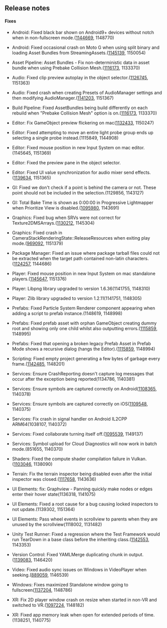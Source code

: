 ## Release notes

#### Fixes

-   Android: Fixed black bar shown on Android9+ devices without notch when in non-fullscreen mode.([1144669](https://issuetracker.unity3d.com/issues/android-android-9-devices-with-a-notch-are-not-in-full-screen-black-bar-is-visible-at-the-bottom-of-the-screen), 1148770)

-   Android: Fixed occasional crash on Moto G when using split binary and loading Asset Bundles from StreamingAssets.([1145139](https://issuetracker.unity3d.com/issues/android-native-crash-on-moto-g-when-loading-assets-of-an-asset-bundle-from-an-obb), 1150054)

-   Asset Pipeline: Asset Bundles - Fix non-deterministic data in asset bundle when using Prebake Collision Mesh.([1116173](https://issuetracker.unity3d.com/issues/when-prebake-collision-mesh-option-is-on-assetbundle-is-built-differently-each-time-we-rebuild-the-same-project), 1133370)

-   Audio: Fixed clip preview autoplay in the object selector.([1126745](https://issuetracker.unity3d.com/issues/audio-is-not-played-when-selecting-audio-asset-in-asset-selector-with-auto-play-enabled-in-unity-versions-past-2018-dot-3-0b5), 1151363)

-   Audio: Fixed crash when creating Presets of AudioManager settings and then modifying AudioManager.([1141203](https://issuetracker.unity3d.com/issues/fmodmemoryalloc-crash-when-creating-presets-of-audiomanager-settings-and-then-modifying-the-audiomanager), 1151367)

-   Build Pipeline: Fixed AssetBundles being build differently on each rebuild when \"Prebake Collision Mesh\" option is on.([1116173](https://issuetracker.unity3d.com/issues/when-prebake-collision-mesh-option-is-on-assetbundle-is-built-differently-each-time-we-rebuild-the-same-project), 1133370)

-   Editor: Fix GameObject preview flickering on mac([1132433](https://issuetracker.unity3d.com/issues/prefab-inspector-preview-window-flickers-when-moved), 1150247)

-   Editor: Fixed attempting to move an entire light probe group ends up selecting a single probe instead.(1115849, 1144908)

-   Editor: Fixed mouse position in new Input System on mac editor.(1145645, 1151369)

-   Editor: Fixed the preview pane in the object selector.

-   Editor: Fixed UI value synchronization for audio mixer send effects.([1139634](https://issuetracker.unity3d.com/issues/slider-value-for-audiomixers-send-level-in-the-inspector-window-does-not-match-the-same-value-in-audio-mixer-group), 1151365)

-   GI: Fixed we don\'t check if a point is behind the camera or not. These point should not be included in the selection.(1129856, 1143127)

-   GI: Total Bake Time is shown as 0:00:00 in Progressive Lightmapper when Prioritize View is disabled.([1095980](https://issuetracker.unity3d.com/issues/total-bake-time-is-shown-as-0-00-00-in-progressive-lightmapper-when-prioritize-view-is-disabled), 1143691)

-   Graphics: Fixed bug when SRVs were not correct for Texture2DMSArrays.([1130212](https://issuetracker.unity3d.com/issues/graphics-textures-srvs-are-not-correct-for-texture2dmsarrays), 1145304)

-   Graphics: Fixed crash in CameraStackRenderingState::ReleaseResources when exiting play mode.([969092](https://issuetracker.unity3d.com/issues/camerastackrenderingstate-releaseresources-crash-when-exiting-play-mode), 1151379)

-   Package Manager: Fixed an issue where package tarball files could not be extracted when the target path contained non-latin characters.([1124257](https://issuetracker.unity3d.com/issues/package-manager-fails-to-resolve-packages-when-the-windows-user-name-contains-non-latin-characters), 1144686)

-   Player: Fixed mouse position in new Input System on mac standalone players.([1145647](https://issuetracker.unity3d.com/issues/osx-the-x-value-for-mouse-position-is-off-after-switching-into-fullscreen-mode), 1151376)

-   Player: Libpng library upgraded to version 1.6.36(1141755, 1148310)

-   Player: Zlib library upgraded to version 1.2.11(1141751, 1148305)

-   Prefabs: Fixed Particle System Renderer component appearing when adding a script to prefab instance.(1148619, 1148998)

-   Prefabs: Fixed prefab asset with orphan GameObject creating dummy root and showing only one child whilst also outputting errors.([1115859](https://issuetracker.unity3d.com/issues/prefab-asset-with-orphan-gameobject-creates-dummy-root-in-prefab-mode-but-shows-only-one-child-under-it-and-spews-errors), 1148995)

-   Prefabs: Fixed that opening a broken legacy Prefab Asset in Prefab Mode shows a recursive dialog (hangs the Editor).([1115859](https://issuetracker.unity3d.com/issues/prefab-asset-with-orphan-gameobject-creates-dummy-root-in-prefab-mode-but-shows-only-one-child-under-it-and-spews-errors), 1148994)

-   Scripting: Fixed empty project generating a few bytes of garbage every frame.([1142485](https://issuetracker.unity3d.com/issues/gc-allocates-9b-garbage-every-frame-when-executing-nativeinputsystem-dot-shouldrunupdate), 1148201)

-   Services: Ensure CrashReporting doesn\'t capture log messages that occur after the exception being reported(1134786, 1140381)

-   Services: Ensure symbols are captured correctly on Android([1108365](https://issuetracker.unity3d.com/issues/android-error-walking-path-errors-thrown-after-completing-a-build-and-having-crash-and-exception-reporting-enabled), 1140378)

-   Services: Ensure symbols are captured correctly on iOS([1109548](https://issuetracker.unity3d.com/issues/ios-automatic-dsym-uploading-doesnt-log-on-first-build-or-archive), 1140375)

-   Services: Fix crash in signal handler on Android IL2CPP ARM64(1038107, 1140372)

-   Services: Fixed collaborate turning itself off.([1095539](https://issuetracker.unity3d.com/issues/collaborate-turns-itself-off), 1149137)

-   Services: Symbol upload for Cloud Diagnostics will now work in batch mode.(851655, 1140370)

-   Shaders: Fixed the compute shader compilation failure in Vulkan.([1103046](https://issuetracker.unity3d.com/issues/vulkan-compute-shader-compilation-failure-with-vulkan-plus-msaa-plus-tex2darray-declaration-slash-operation-macros), 1138090)

-   Terrain: Fix the terrain inspector being disabled even after the initial inspector was closed.([1117658](https://issuetracker.unity3d.com/issues/terrain-paint-functionality-is-disabled-in-second-inspector-when-you-close-initial-inspector), 1143636)

-   UI Elements: fix: Graphview - Panning quickly make nodes or edges enter their hover state(1136318, 1141075)

-   UI Elements: Fixed a root cause for a bug causing locked inspectors to not update.(1139302, 1151364)

-   UI Elements: Pass wheel events in scrollview to parents when they are unused by the scrollview(1118002, 1131482)

-   Unity Test Runner: Fixed a regression where the Test Framework would run TearDown in a base class before the inheriting class.([1142553](https://issuetracker.unity3d.com/issues/testrunner-teardown-and-unityteardown-get-called-on-base-class-first), 1143353)

-   Version Control: Fixed YAMLMerge duplicating chunk in output.([1139083](https://issuetracker.unity3d.com/issues/unityyamlmerge-duplicate-chunk-in-the-output-file), 1146420)

-   Video: Fixed audio sync issues on Windows in VideoPlayer when seeking.([889059](https://issuetracker.unity3d.com/issues/setting-videoplayer-dot-frame-from-code-offsets-audio), 1146539)

-   Windows: Fixes maximized Standalone window going to fullscreen([1137204](https://issuetracker.unity3d.com/issues/fullscreen-mode-maximized-window-functionality-is-broken-and-any-built-player-changes-to-non-window-mode-when-maximizing), 1148786)

-   XR: Fix 2D player window crash on resize when started in non-VR and switched to VR.([1097224](https://issuetracker.unity3d.com/issues/uwp-app-triggers-an-exception-when-resizing-uwp-window-after-exiting-xr-mode), 1148182)

-   XR: Fixed app memory leak when open for extended periods of time.(1138251, 1140775)
